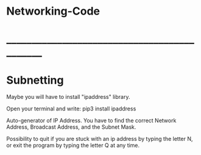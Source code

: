 # Networking-Code
# ____________________________________________
# Subnetting

Maybe you will have to install "ipaddress" library.

Open your terminal and write:
pip3 install ipaddress

Auto-generator of IP Address. You have to find the correct Network Address, Broadcast Address, and the Subnet Mask.

Possibility to quit if you are stuck with an ip address by typing the letter N, or exit the program by typing the letter Q at any time.

